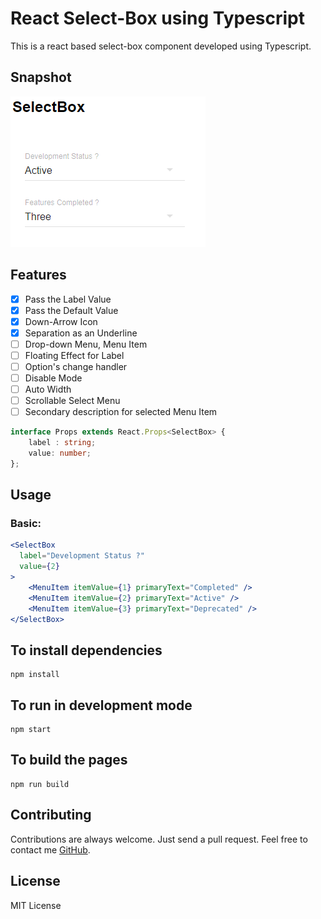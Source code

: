 # React Select-Box using Typescript

This is a react based select-box component developed using Typescript.

## Snapshot
![Snapshot of SelectBoxes](https://github.com/georgeneil/react-typescript-selectbox/blob/master/snapshot/snapshot.PNG)

## Features
  - [x] Pass the Label Value
  - [x] Pass the Default Value
  - [x] Down-Arrow Icon
  - [x] Separation as an Underline
  - [ ] Drop-down Menu, Menu Item
  - [ ] Floating Effect for Label
  - [ ] Option's change handler
  - [ ] Disable Mode
  - [ ] Auto Width
  - [ ] Scrollable Select Menu
  - [ ] Secondary description for selected Menu Item

```typescript
interface Props extends React.Props<SelectBox> {
    label : string;
    value: number;
};
```

## Usage

### Basic:

```jsx
<SelectBox
  label="Development Status ?"
  value={2}
>
    <MenuItem itemValue={1} primaryText="Completed" />
    <MenuItem itemValue={2} primaryText="Active" />
    <MenuItem itemValue={3} primaryText="Deprecated" />
</SelectBox>
```

## To install dependencies
```
npm install
```
## To run in development mode
```
npm start
```
## To build the pages
```
npm run build
```
## Contributing
Contributions are always welcome. Just send a pull request. Feel free to contact me [GitHub](https://github.com/georgeneil).

## License

MIT License
